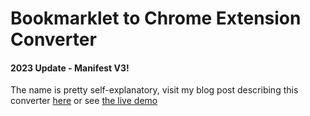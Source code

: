Bookmarklet to Chrome Extension Converter
=========================================

#### 2023 Update - Manifest V3!

The name is pretty self-explanatory, visit my blog post describing this converter [here](http://blog.self.li/post/16366939413/how-to-convert-bookmarklet-to-chrome-extension) or see [the live demo](http://sandbox.self.li/bookmarklet-to-extension/)